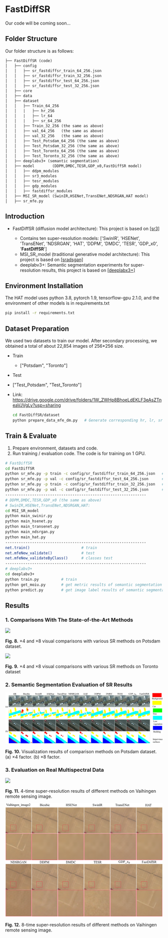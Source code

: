 # **FastDiffSR**

Our code will be coming soon...

## Folder Structure

Our folder structure is as follows:

```
├── FastDiffSR (code)
│   ├── config
│   │   ├── sr_fastdiffsr_train_64_256.json
│   │   ├── sr_fastdiffsr_train_32_256.json
│   │   ├── sr_fastdiffsr_test_64_256.json
│   │   ├── sr_fastdiffsr_test_32_256.json
│   ├── core
│   ├── data
│   ├── dataset
│   │   ├── Train_64_256
│   │   |   ├── hr_256
│   │   |   ├── lr_64
│   │   |   ├── sr_64_256
│   │   ├── Train_32_256 (the same as above)
│   │   ├── val_64_256   (the same as above)
│   │   ├── val_32_256   (the same as above)
│   │   ├── Test_Potsdam_64_256 (the same as above)
│   │   ├── Test_Potsdam_32_256 (the same as above)
│   │   ├── Test_Toronto_64_256 (the same as above)
│   │   ├── Test_Toronto_32_256 (the same as above)
│   ├── deeplabv3+ (semantic segmentation)
│   ├── model        (DDPM,DMDC,TESR,GDP_x0,FastDiffSR model)
│   │   ├── ddpm_modules
│   │   ├── sr3_modules
│   │   ├── tesr_modules
│   │   ├── gdp_modules
│   │   ├── fastdiffsr_modules
│   ├── MSI_SR_model (SwinIR,HSENet,TransENet,NDSRGAN,HAT model)
│   ├── sr_mfe.py
```

## Introduction

- FastDiffSR (diffusion model architecture): This project is based on [[sr3]](https://github.com/Janspiry/Image-Super-Resolution-via-Iterative-Refinement)

  - Contains ten super-resolution models: ['SwinIR', 'HSENet', 'TransENet', 'NDSRGAN', 'HAT', 'DDPM', 'DMDC', 'TESR', 'GDP_x0', '**FastDiffSR**']
  - MSI_SR_model (traditional generative model architecture): This project is based on [[sradsgan]](https://github.com/Meng-333/SRADSGAN) 
  - deeplabv3+: Semantic segmentation experiments for super-resolution results, this project is based on [[deeplabx3+]](https://github.com/bubbliiiing/deeplabv3-plus-pytorch)


## Environment Installation

The HAT model uses python 3.8, pytorch 1.9, tensorflow-gpu 2.1.0, and the environment of other models is in requirements.txt

```bash
pip install -r requirements.txt
```

## Dataset Preparation

We used two datasets to train our model. After secondary processing, we obtained a total of about 22,854 images of 256*256 size.  

- Train
  
  - ["Potsdam", "Toronto"]
  
- Test
  
- ["Test_Potsdam", "Test_Toronto"]
  
- Link:   https://drive.google.com/drive/folders/1W_ZWHp8BhoeLdEKLF3eAsZTneaVJVgLy?usp=sharing 

  ```bash
  cd FastDiffSR/dataset
  python prepare_data_mfe_dm.py   # Generate corresponding hr, lr, sr folders based on Train and Test data
  ```
  

## Train & Evaluate
1. Prepare environment, datasets and code.
2. Run training / evaluation code. The code is for training on 1 GPU.

```bash
# FastDiffSR
cd FastDiffSR 
python sr_mfe.py -p train -c config/sr_fastdiffsr_train_64_256.json   # train x4
python sr_mfe.py -p val -c config/sr_fastdiffsr_test_64_256.json      # test  x4
python sr_mfe.py -p train -c config/sr_fastdiffsr_train_32_256.json   # train x8
python sr_mfe.py -p val -c config/sr_fastdiffsr_test_32_256.json      # test  x8
---------------------------------------------------------------
# DDPM,DMDC,TESR,GDP_x0 (the same as above)
# SwinIR,HSENet,TransENet,NDSRGAN,HAT:
cd MSI_SR_model
python main_swinir.py
python main_hsenet.py
python main_transenet.py
python main_ndsrgan.py
python main_hat.py
---------------------------------------------------------------
net.train()                       # train
net.mfeNew_validate()             # test
net.mfeNew_validateByClass()      # classes test
---------------------------------------------------------------
# deeplabv3+
cd deeplabv3+ 
python train.py          # train
python get_moiu.py       # get metric results of semantic segmentation
python predict.py        # get image label results of semantic segmentation

```

## Results

### 1. Comparisons With The State-of-the-Art Methods



![](results_img/5.1_Potsdam_x4x8.png)

**Fig. 8.** ×4 and ×8 visual comparisons with various SR methods on Potsdam dataset.

![](results_img/5.2_Toronto_x4x8.png)

**Fig. 9.** ×4 and ×8 visual comparisons with various SR methods on Toronto dataset

### 2. Semantic Segmentation Evaluation of SR Results

![](results_img/5.3_se_x4x8.png)

**Fig. 10.** Visualization results of comparison methods on Potsdam dataset. (a) ×4 factor. (b) ×8 factor.



### 3. Evaluation on Real Multispectral Data

![](results_img/Vaihingen_image1_5.4.png)

**Fig. 11.** 4-time super-resolution results of different methods on Vaihingen remote sensing image.

![](results_img/Vaihingen_image2_5.4.png)

**Fig. 12.** 8-time super-resolution results of different methods on Vaihingen remote sensing image.

